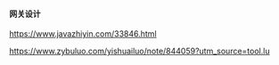 #### 网关设计

https://www.javazhiyin.com/33846.html

https://www.zybuluo.com/yishuailuo/note/844059?utm_source=tool.lu

